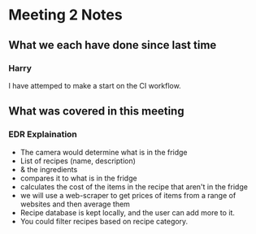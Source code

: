 # Meeting 2 Notes
## What we each have done since last time
### Harry
I have attemped to make a start on the CI workflow.
## What was covered in this meeting
### EDR Explaination
* The camera would determine what is in the fridge
* List of recipes (name, description)
* & the ingredients
* compares it to what is in the fridge
* calculates the cost of the items in the recipe that aren't in the fridge
* we will use a web-scraper to get prices of items from a range of websites and then average them
* Recipe database is kept locally, and the user can add more to it.
* You could filter recipes based on recipe category.
